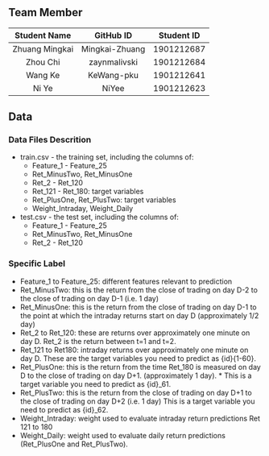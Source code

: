 #

## Team Member

Student Name | GitHub ID | Student ID
:---------:  |:---------:|:---------:
Zhuang Mingkai| Mingkai-Zhuang  |1901212687
Zhou Chi|zaynmalivski | 1901212684
Wang Ke|KeWang-pku | 1901212641
Ni Ye|NiYee | 1901212623

## Data
### Data Files Descrition
* train.csv - the training set, including the columns of:
  * Feature_1 - Feature_25
  * Ret_MinusTwo, Ret_MinusOne
  * Ret_2 - Ret_120
  * Ret_121 - Ret_180: target variables
  * Ret_PlusOne, Ret_PlusTwo: target variables
  * Weight_Intraday, Weight_Daily
* test.csv - the test set, including the columns of:
  * Feature_1 - Feature_25
  * Ret_MinusTwo, Ret_MinusOne
  * Ret_2 - Ret_120

### Specific Label
* Feature_1 to Feature_25: different features relevant to prediction
* Ret_MinusTwo: this is the return from the close of trading on day D-2 to the close of trading on day D-1 (i.e. 1 day)
* Ret_MinusOne: this is the return from the close of trading on day D-1 to the point at which the intraday returns start on day D (approximately 1/2 day)
* Ret_2 to Ret_120: these are returns over approximately one minute on day D. Ret_2 is the return between t=1 and t=2.
* Ret_121 to Ret180: intraday returns over approximately one minute on day D. These are the target variables you need to predict as {id}{1-60}.
* Ret_PlusOne: this is the return from the time Ret_180 is measured on day D to the close of trading on day D+1. (approximately 1 day). * This is a target variable you need to predict as {id}_61.
* Ret_PlusTwo: this is the return from the close of trading on day D+1 to the close of trading on day D+2 (i.e. 1 day) This is a target variable you need to predict as {id}_62.
* Weight_Intraday: weight used to evaluate intraday return predictions Ret 121 to 180
* Weight_Daily: weight used to evaluate daily return predictions (Ret_PlusOne and Ret_PlusTwo).
